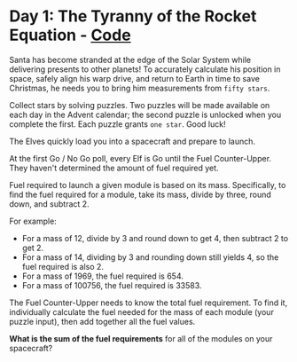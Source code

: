 # Day 1: The Tyranny of the Rocket Equation - [Code](1.ts)
Santa has become stranded at the edge of the Solar System while delivering presents to other planets! To accurately calculate his position in space, safely align his warp drive, and return to Earth in time to save Christmas, he needs you to bring him measurements from `fifty stars`.

Collect stars by solving puzzles. Two puzzles will be made available on each day in the Advent calendar; the second puzzle is unlocked when you complete the first. Each puzzle grants `one star`. Good luck!

The Elves quickly load you into a spacecraft and prepare to launch.

At the first Go / No Go poll, every Elf is Go until the Fuel Counter-Upper. They haven't determined the amount of fuel required yet.

Fuel required to launch a given module is based on its mass. Specifically, to find the fuel required for a module, take its mass, divide by three, round down, and subtract 2.

For example:
* For a mass of 12, divide by 3 and round down to get 4, then subtract 2 to get 2.
* For a mass of 14, dividing by 3 and rounding down still yields 4, so the fuel required is also 2.
* For a mass of 1969, the fuel required is 654.
* For a mass of 100756, the fuel required is 33583.

The Fuel Counter-Upper needs to know the total fuel requirement. To find it, individually calculate the fuel needed for the mass of each module (your puzzle input), then add together all the fuel values.

**What is the sum of the fuel requirements** for all of the modules on your spacecraft?
